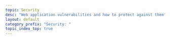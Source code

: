 ```yaml
---
topic: Security
desc: "Web application vulnerabilities and how to protect against them"
layout: default
category_prefix: "Security: "
topic_index_top: true
---
```

